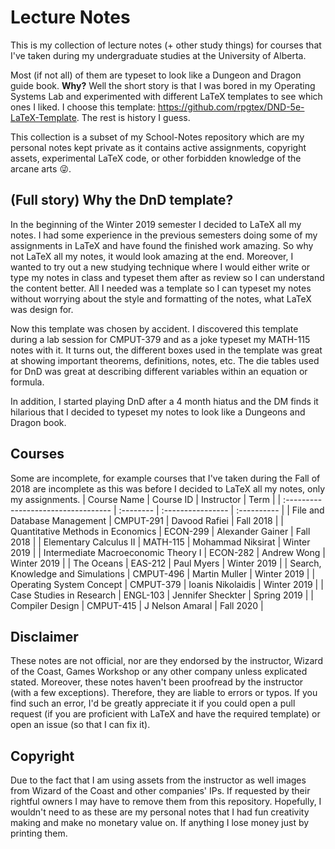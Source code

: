 # Lecture Notes
This is my collection of lecture notes (+ other study things) for courses that I've taken during my undergraduate studies at the University of Alberta.

Most (if not all) of them are typeset to look like a Dungeon and Dragon guide book. **Why?** Well the short story is that I was bored in my Operating Systems Lab and experimented with different LaTeX templates to see which ones I liked. I choose this template: https://github.com/rpgtex/DND-5e-LaTeX-Template. The rest is history I guess.

This collection is a subset of my School-Notes repository which are my personal notes kept private as it contains active assignments, copyright assets, experimental LaTeX code, or other forbidden knowledge of the arcane arts :stuck_out_tongue_winking_eye:.    

## (Full story) Why the DnD template?
In the beginning of the Winter 2019 semester I decided to LaTeX all my notes. I had some experience in the previous semesters doing some of my assignments in LaTeX and have found the finished work amazing. So why not LaTeX all my notes, it would look amazing at the end. Moreover, I wanted to try out a new studying technique where I would either write or type my notes in class and typeset them after as review so I can understand the content better. All I needed was a template so I can typeset my notes without worrying about the style and formatting of the notes, what LaTeX was design for. 

Now this template was chosen by accident. I discovered this template during a lab session for CMPUT-379 and as a joke typeset my MATH-115 notes with it. It turns out, the different boxes used in the template was great at showing important theorems, definitions, notes, etc. The die tables used for DnD was great at describing different variables within an equation or formula.

In addition, I started playing DnD after a 4 month hiatus and the DM finds it hilarious that I decided to typeset my notes to look like a Dungeons and Dragon book. 

## Courses
Some are incomplete, for example courses that I've taken during the Fall of 2018 are incomplete as this was before I decided to LaTeX all my notes, only my assignments.
| Course Name                         | Course ID | Instructor        | Term        |
| :---------------------------------- | :-------- | :---------------- | :---------- |
| File and Database Management        | CMPUT-291 | Davood Rafiei     | Fall 2018   |
| Quantitative Methods in Economics   | ECON-299  | Alexander Gainer  | Fall 2018   |
| Elementary Calculus II              | MATH-115  | Mohammad Niksirat | Winter 2019 |
| Intermediate Macroeconomic Theory I | ECON-282  | Andrew Wong       | Winter 2019 |
| The Oceans                          | EAS-212   | Paul Myers        | Winter 2019 |
| Search, Knowledge and Simulations   | CMPUT-496 | Martin Muller     | Winter 2019 |
| Operating System Concept            | CMPUT-379 | Ioanis Nikolaidis | Winter 2019 |
| Case Studies in Research            | ENGL-103  | Jennifer Sheckter | Spring 2019 |
| Compiler Design                     | CMPUT-415 | J Nelson Amaral   | Fall 2020   |


## Disclaimer
These notes are not official, nor are they endorsed by the instructor, Wizard of the Coast, Games Workshop or any other company unless explicated stated. Moreover, these notes haven't been proofread by the instructor (with a few exceptions). Therefore, they are liable to errors or typos. If you find such an error, I'd be greatly appreciate it if you could open a pull request (if you are proficient with LaTeX and have the required template) or open an issue (so that I can fix it). 

## Copyright
Due to the fact that I am using assets from the instructor as well images from Wizard of the Coast and other companies' IPs. If requested by their rightful owners I may have to remove them from this repository. Hopefully, I wouldn't need to as these are my personal notes that I had fun creativity making and make no monetary value on. If anything I lose money just by printing them. 


